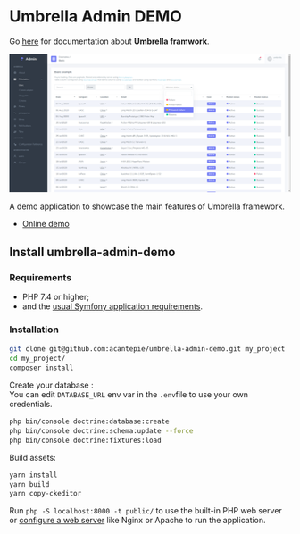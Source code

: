# Umbrella Admin DEMO

Go [here](https://github.com/acantepie/umbrella) for documentation about **Umbrella framwork**.

![Screenshot of the Umbrella Admin Demo app](docs/assets/screenshot.png)

A demo application to showcase the main features of Umbrella framework.
 - [Online demo](https://umbrella-corp.dev/)

## Install umbrella-admin-demo

### Requirements

* PHP 7.4 or higher;
* and the [usual Symfony application requirements](https://symfony.com/doc/current/reference/requirements.html).

### Installation

```bash
git clone git@github.com:acantepie/umbrella-admin-demo.git my_project
cd my_project/
composer install
```

Create your database :<br>
You can edit `DATABASE_URL` env var in the `.env`file to use your own credentials.

```bash
php bin/console doctrine:database:create
php bin/console doctrine:schema:update --force
php bin/console doctrine:fixtures:load
```

Build assets:
```bash
yarn install
yarn build
yarn copy-ckeditor
```

Run `php -S localhost:8000 -t public/`
to use the built-in PHP web server or [configure a web server](https://symfony.com/doc/current/cookbook/configuration/web_server_configuration.html) like Nginx or
Apache to run the application.



